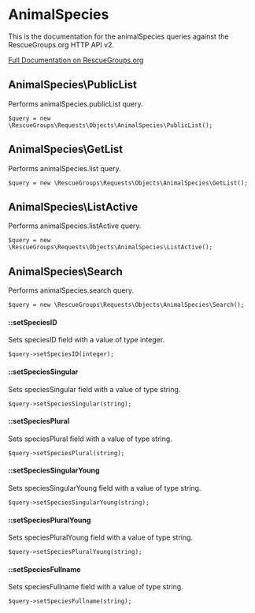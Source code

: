# AnimalSpecies

This is the documentation for the animalSpecies queries against the RescueGroups.org HTTP API v2.

[Full Documentation on RescueGroups.org](https://userguide.rescuegroups.org/display/APIDG/Object+definitions#Objectdefinitions-animalSpecies)

## AnimalSpecies\PublicList

Performs animalSpecies.publicList query.

    $query = new \RescueGroups\Requests\Objects\AnimalSpecies\PublicList();



## AnimalSpecies\GetList

Performs animalSpecies.list query.

    $query = new \RescueGroups\Requests\Objects\AnimalSpecies\GetList();



## AnimalSpecies\ListActive

Performs animalSpecies.listActive query.

    $query = new \RescueGroups\Requests\Objects\AnimalSpecies\ListActive();



## AnimalSpecies\Search

Performs animalSpecies.search query.

    $query = new \RescueGroups\Requests\Objects\AnimalSpecies\Search();

#### ::setSpeciesID

Sets speciesID field with a value of type integer.

    $query->setSpeciesID(integer);

#### ::setSpeciesSingular

Sets speciesSingular field with a value of type string.

    $query->setSpeciesSingular(string);

#### ::setSpeciesPlural

Sets speciesPlural field with a value of type string.

    $query->setSpeciesPlural(string);

#### ::setSpeciesSingularYoung

Sets speciesSingularYoung field with a value of type string.

    $query->setSpeciesSingularYoung(string);

#### ::setSpeciesPluralYoung

Sets speciesPluralYoung field with a value of type string.

    $query->setSpeciesPluralYoung(string);

#### ::setSpeciesFullname

Sets speciesFullname field with a value of type string.

    $query->setSpeciesFullname(string);





